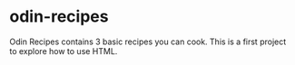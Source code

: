 # odin-recipes
Odin Recipes contains 3 basic recipes you can cook. This is a first project to explore how to use HTML.
